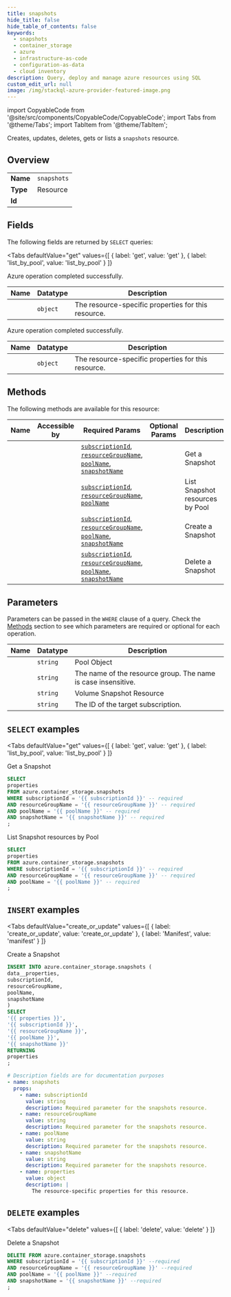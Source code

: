 ```yaml
--- 
title: snapshots
hide_title: false
hide_table_of_contents: false
keywords:
  - snapshots
  - container_storage
  - azure
  - infrastructure-as-code
  - configuration-as-data
  - cloud inventory
description: Query, deploy and manage azure resources using SQL
custom_edit_url: null
image: /img/stackql-azure-provider-featured-image.png
---
```


import CopyableCode from '@site/src/components/CopyableCode/CopyableCode';
import Tabs from '@theme/Tabs';
import TabItem from '@theme/TabItem';

Creates, updates, deletes, gets or lists a <code>snapshots</code> resource.

## Overview
<table><tbody>
<tr><td><b>Name</b></td><td><code>snapshots</code></td></tr>
<tr><td><b>Type</b></td><td>Resource</td></tr>
<tr><td><b>Id</b></td><td><CopyableCode code="azure.container_storage.snapshots" /></td></tr>
</tbody></table>

## Fields

The following fields are returned by `SELECT` queries:

<Tabs
    defaultValue="get"
    values={[
        { label: 'get', value: 'get' },
        { label: 'list_by_pool', value: 'list_by_pool' }
    ]}
>
<TabItem value="get">

Azure operation completed successfully.

<table>
<thead>
    <tr>
    <th>Name</th>
    <th>Datatype</th>
    <th>Description</th>
    </tr>
</thead>
<tbody>
<tr>
    <td><CopyableCode code="properties" /></td>
    <td><code>object</code></td>
    <td>The resource-specific properties for this resource.</td>
</tr>
</tbody>
</table>
</TabItem>
<TabItem value="list_by_pool">

Azure operation completed successfully.

<table>
<thead>
    <tr>
    <th>Name</th>
    <th>Datatype</th>
    <th>Description</th>
    </tr>
</thead>
<tbody>
<tr>
    <td><CopyableCode code="properties" /></td>
    <td><code>object</code></td>
    <td>The resource-specific properties for this resource.</td>
</tr>
</tbody>
</table>
</TabItem>
</Tabs>

## Methods

The following methods are available for this resource:

<table>
<thead>
    <tr>
    <th>Name</th>
    <th>Accessible by</th>
    <th>Required Params</th>
    <th>Optional Params</th>
    <th>Description</th>
    </tr>
</thead>
<tbody>
<tr>
    <td><a href="#get"><CopyableCode code="get" /></a></td>
    <td><CopyableCode code="select" /></td>
    <td><a href="#parameter-subscriptionId"><code>subscriptionId</code></a>, <a href="#parameter-resourceGroupName"><code>resourceGroupName</code></a>, <a href="#parameter-poolName"><code>poolName</code></a>, <a href="#parameter-snapshotName"><code>snapshotName</code></a></td>
    <td></td>
    <td>Get a Snapshot</td>
</tr>
<tr>
    <td><a href="#list_by_pool"><CopyableCode code="list_by_pool" /></a></td>
    <td><CopyableCode code="select" /></td>
    <td><a href="#parameter-subscriptionId"><code>subscriptionId</code></a>, <a href="#parameter-resourceGroupName"><code>resourceGroupName</code></a>, <a href="#parameter-poolName"><code>poolName</code></a></td>
    <td></td>
    <td>List Snapshot resources by Pool</td>
</tr>
<tr>
    <td><a href="#create_or_update"><CopyableCode code="create_or_update" /></a></td>
    <td><CopyableCode code="insert" /></td>
    <td><a href="#parameter-subscriptionId"><code>subscriptionId</code></a>, <a href="#parameter-resourceGroupName"><code>resourceGroupName</code></a>, <a href="#parameter-poolName"><code>poolName</code></a>, <a href="#parameter-snapshotName"><code>snapshotName</code></a></td>
    <td></td>
    <td>Create a Snapshot</td>
</tr>
<tr>
    <td><a href="#delete"><CopyableCode code="delete" /></a></td>
    <td><CopyableCode code="delete" /></td>
    <td><a href="#parameter-subscriptionId"><code>subscriptionId</code></a>, <a href="#parameter-resourceGroupName"><code>resourceGroupName</code></a>, <a href="#parameter-poolName"><code>poolName</code></a>, <a href="#parameter-snapshotName"><code>snapshotName</code></a></td>
    <td></td>
    <td>Delete a Snapshot</td>
</tr>
</tbody>
</table>

## Parameters

Parameters can be passed in the `WHERE` clause of a query. Check the [Methods](#methods) section to see which parameters are required or optional for each operation.

<table>
<thead>
    <tr>
    <th>Name</th>
    <th>Datatype</th>
    <th>Description</th>
    </tr>
</thead>
<tbody>
<tr id="parameter-poolName">
    <td><CopyableCode code="poolName" /></td>
    <td><code>string</code></td>
    <td>Pool Object</td>
</tr>
<tr id="parameter-resourceGroupName">
    <td><CopyableCode code="resourceGroupName" /></td>
    <td><code>string</code></td>
    <td>The name of the resource group. The name is case insensitive.</td>
</tr>
<tr id="parameter-snapshotName">
    <td><CopyableCode code="snapshotName" /></td>
    <td><code>string</code></td>
    <td>Volume Snapshot Resource</td>
</tr>
<tr id="parameter-subscriptionId">
    <td><CopyableCode code="subscriptionId" /></td>
    <td><code>string</code></td>
    <td>The ID of the target subscription.</td>
</tr>
</tbody>
</table>

## `SELECT` examples

<Tabs
    defaultValue="get"
    values={[
        { label: 'get', value: 'get' },
        { label: 'list_by_pool', value: 'list_by_pool' }
    ]}
>
<TabItem value="get">

Get a Snapshot

```sql
SELECT
properties
FROM azure.container_storage.snapshots
WHERE subscriptionId = '{{ subscriptionId }}' -- required
AND resourceGroupName = '{{ resourceGroupName }}' -- required
AND poolName = '{{ poolName }}' -- required
AND snapshotName = '{{ snapshotName }}' -- required
;
```
</TabItem>
<TabItem value="list_by_pool">

List Snapshot resources by Pool

```sql
SELECT
properties
FROM azure.container_storage.snapshots
WHERE subscriptionId = '{{ subscriptionId }}' -- required
AND resourceGroupName = '{{ resourceGroupName }}' -- required
AND poolName = '{{ poolName }}' -- required
;
```
</TabItem>
</Tabs>


## `INSERT` examples

<Tabs
    defaultValue="create_or_update"
    values={[
        { label: 'create_or_update', value: 'create_or_update' },
        { label: 'Manifest', value: 'manifest' }
    ]}
>
<TabItem value="create_or_update">

Create a Snapshot

```sql
INSERT INTO azure.container_storage.snapshots (
data__properties,
subscriptionId,
resourceGroupName,
poolName,
snapshotName
)
SELECT 
'{{ properties }}',
'{{ subscriptionId }}',
'{{ resourceGroupName }}',
'{{ poolName }}',
'{{ snapshotName }}'
RETURNING
properties
;
```
</TabItem>
<TabItem value="manifest">

```yaml
# Description fields are for documentation purposes
- name: snapshots
  props:
    - name: subscriptionId
      value: string
      description: Required parameter for the snapshots resource.
    - name: resourceGroupName
      value: string
      description: Required parameter for the snapshots resource.
    - name: poolName
      value: string
      description: Required parameter for the snapshots resource.
    - name: snapshotName
      value: string
      description: Required parameter for the snapshots resource.
    - name: properties
      value: object
      description: |
        The resource-specific properties for this resource.
```
</TabItem>
</Tabs>


## `DELETE` examples

<Tabs
    defaultValue="delete"
    values={[
        { label: 'delete', value: 'delete' }
    ]}
>
<TabItem value="delete">

Delete a Snapshot

```sql
DELETE FROM azure.container_storage.snapshots
WHERE subscriptionId = '{{ subscriptionId }}' --required
AND resourceGroupName = '{{ resourceGroupName }}' --required
AND poolName = '{{ poolName }}' --required
AND snapshotName = '{{ snapshotName }}' --required
;
```
</TabItem>
</Tabs>
